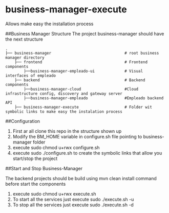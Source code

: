 # business-manager-execute
Allows make easy the installation process

##Business Manager Structure
The project business-manager should have the next structure

    .
    ├── business-manager                                # root business manager directory
        ├── frontend                                    # Frontend components
            ├──business-manager-empleado-ui             # Visual interfaces of empleado
        ├── backend                                     # Backend components
            ├──business-manager-cloud                   #Cloud infrastructure config, discovery and gateway server
            ├──business-manager-empleado                #Empleado backend API
        ├── business-manager-execute                    # Folder wit symbolic links to make easy the instalation process
    
##Configuration
1. First ar all clone this repo in the structure shown up
2. Modify the BM_HOME variable in configure.sh file pointing to business-manager folder
3. execute sudo chmod u+rwx configure.sh
4. execute sudo ./configure.sh to create the symbolic links that allow you start/stop the project

##Start and Stop Business-Manager

The backend projects should be build using mvn clean install command before start the components

1. execute sudo chmod u+rwx execute.sh
2. To start all the services just execute sudo ./execute.sh -u
3. To stop all the services just execute sudo ./execute.sh -d